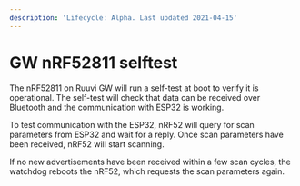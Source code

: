 ```yaml
---
description: 'Lifecycle: Alpha. Last updated 2021-04-15'
---
```


# GW nRF52811 selftest

The nRF52811 on Ruuvi GW will run a self-test at boot to verify it is operational. The self-test will check that data can be received over Bluetooth and the communication with ESP32 is working.

To test communication with the ESP32, nRF52 will query for scan parameters from ESP32 and wait for a reply. Once scan parameters have been received, nRF52 will start scanning.

If no new advertisements have been received within a few scan cycles, the watchdog reboots the nRF52, which requests the scan parameters again.

